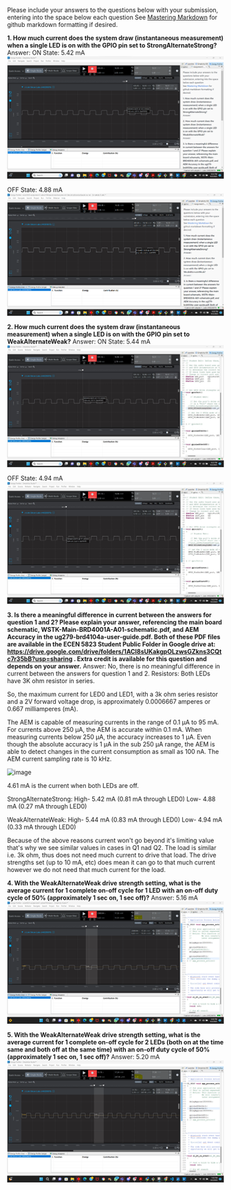 Please include your answers to the questions below with your submission, entering into the space below each question
See [Mastering Markdown](https://guides.github.com/features/mastering-markdown/) for github markdown formatting if desired.

**1. How much current does the system draw (instantaneous measurement) when a single LED is on with the GPIO pin set to StrongAlternateStrong?**
   Answer: 
   ON State: 5.42 mA
   ![Alt text](StrongStrong_Hign_insCurrent.png)
   
   OFF State: 4.88 mA
   ![Alt text](StrongStrong_Low_insCurrent.png)

**2. How much current does the system draw (instantaneous measurement) when a single LED is on with the GPIO pin set to WeakAlternateWeak?**
   Answer:
   ON State: 5.44 mA
   ![Alt text](image.png)

   OFF State: 4.94 mA
   ![Alt text](image-1.png)

**3. Is there a meaningful difference in current between the answers for question 1 and 2? Please explain your answer, referencing the main board schematic, WSTK-Main-BRD4001A-A01-schematic.pdf, and AEM Accuracy in the ug279-brd4104a-user-guide.pdf. Both of these PDF files are available in the ECEN 5823 Student Public Folder in Google drive at: https://drive.google.com/drive/folders/1ACI8sUKakgpOLzwsGZkns3CQtc7r35bB?usp=sharing . Extra credit is available for this question and depends on your answer.**
   Answer: No, there is no meaningful difference in current between the answers for question 1 and 2. 
Resistors: Both LEDs have 3K ohm resistor in series. 
 

So, the maximum current for LED0 and LED1, with a 3k ohm series resistor and a 2V forward voltage drop, is approximately 0.0006667 amperes or 0.667 milliamperes (mA).

The AEM is capable of measuring currents in the range of 0.1 μA to 95 mA. For currents above 250 μA, the AEM is accurate within 0.1 mA. When measuring currents below 250 μA, the accuracy increases to 1 μA. Even though the absolute accuracy is 1 μA in the sub 250 μA range, the AEM is able to detect changes in the current consumption as small as 100 nA.
The AEM current sampling rate is 10 kHz.

 ![image](https://github.com/CU-ECEN-5823/ecen5823-assignment1-adna4700/assets/112426457/a4c71a3d-3d7e-4ed0-99a5-7cffc70f9cd1)


4.61 mA is the current when both LEDs are off.

StrongAlternateStrong:
High- 5.42 mA 		(0.81 mA through LED0)
Low- 4.88 mA		(0.27 mA through LED0)

WeakAlternateWeak:
High- 5.44 mA     (0.83 mA through LED0)
Low- 4.94 mA		(0.33 mA through LED0)

Because of the above reasons current won't go beyond it's limiting value that's why we see similar values in cases in Q1 nad Q2. The load is similar i.e. 3k ohm, thus does not need much current to drive that load. The drive strengths set (up to 10 mA, etc) does mean it can go to that much current however we do not need that much current for the load. 

**4. With the WeakAlternateWeak drive strength setting, what is the average current for 1 complete on-off cycle for 1 LED with an on-off duty cycle of 50% (approximately 1 sec on, 1 sec off)?**
   Answer: 5.16 mA
   ![Alt text](image-2.png)


**5. With the WeakAlternateWeak drive strength setting, what is the average current for 1 complete on-off cycle for 2 LEDs (both on at the time same and both off at the same time) with an on-off duty cycle of 50% (approximately 1 sec on, 1 sec off)?**
   Answer: 5.20 mA
   ![Alt text](image-3.png)


